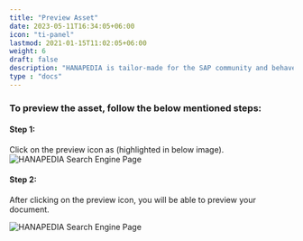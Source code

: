 ```yaml
---
title: "Preview Asset"
date: 2023-05-11T16:34:05+06:00
icon: "ti-panel"
lastmod: 2021-01-15T11:02:05+06:00
weight: 6
draft: false
description: "HANAPEDIA is tailor-made for the SAP community and behaves as an organization’s knowledge-based repository to surf for any previously used SAP assets, issue reference, process plan, etc., Eg: Templates, Reports, Plan, Agenda, Reusable code base, etc."
type : "docs"
---
```


### To preview the asset, follow the below mentioned steps:
#### Step 1:
Click on the preview icon as (highlighted in below image).
![HANAPEDIA Search Engine Page](https://storage.googleapis.com/ktern-public-files/product-documentation/Hanapedia/preview-asset-1.png)

#### Step 2:
After clicking on the preview icon, you will be able to preview your document.

![HANAPEDIA Search Engine Page](https://storage.googleapis.com/ktern-public-files/product-documentation/Hanapedia/preview-asset-2.png)

